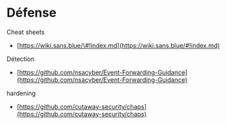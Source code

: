 # Défense

Cheat sheets

* [https://wiki.sans.blue/\#!index.md](https://wiki.sans.blue/#!index.md)

Détection

* [https://github.com/nsacyber/Event-Forwarding-Guidance](https://github.com/nsacyber/Event-Forwarding-Guidance)

hardening

* [https://github.com/cutaway-security/chaps](https://github.com/cutaway-security/chaps)



